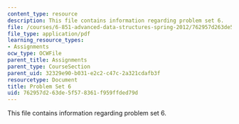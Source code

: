 ```yaml
---
content_type: resource
description: This file contains information regarding problem set 6.
file: /courses/6-851-advanced-data-structures-spring-2012/762957d263de5f578361f959ffded79d_MIT6_851S12_ps6.pdf
file_type: application/pdf
learning_resource_types:
- Assignments
ocw_type: OCWFile
parent_title: Assignments
parent_type: CourseSection
parent_uid: 32329e90-b031-e2c2-c47c-2a321cdafb3f
resourcetype: Document
title: Problem Set 6
uid: 762957d2-63de-5f57-8361-f959ffded79d
---
```

This file contains information regarding problem set 6.

